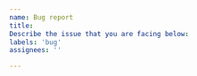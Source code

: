 ```yaml
---
name: Bug report
title:
Describe the issue that you are facing below:
labels: 'bug'
assignees: ''

---
```



